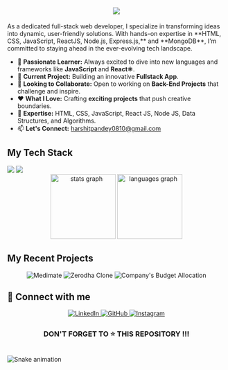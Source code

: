
<h1 align="center">
    <img src="https://readme-typing-svg.herokuapp.com/?font=Righteous&size=35&center=true&vCenter=true&width=500&height=70&duration=4000&lines=Hi+There!+👋;+I'm+Harshit+Pandey!;" />
</h1>

<p align="left">As a dedicated full-stack web developer, I specialize in transforming ideas into dynamic, user-friendly solutions. With hands-on expertise in **HTML, CSS, JavaScript, ReactJS, Node.js, Express.js,** and **MongoDB**, I’m committed to staying ahead in the ever-evolving tech landscape.</p>

- 🚀 **Passionate Learner:** Always excited to dive into new languages and frameworks like **JavaScript** and **React⚛**.
- 🔧 **Current Project:** Building an innovative **Fullstack App**.
- 🤝 **Looking to Collaborate:** Open to working on **Back-End Projects** that challenge and inspire.
- ❤️ **What I Love:** Crafting **exciting projects** that push creative boundaries.
- 💬 **Expertise:** HTML, CSS, JavaScript, React JS, Node JS, Data Structures, and Algorithms.
- 📫 **Let's Connect:** [harshitpandey0810@gmail.com](mailto:harshitpandey0810@gmail.com)

## My Tech Stack
<div>
    <img src="https://skillicons.dev/icons?i=react,bootstrap,html,css,vscode,github,figma,tailwind,git" />
    <img src="https://skillicons.dev/icons?i=nodejs,python,javascript,express,mongodb,c,java,nextjs,mysql" /><br>
</div>

<div align="center">
  <img src="https://github-readme-stats.vercel.app/api?username=harshitpandey08&hide_title=false&hide_rank=false&show_icons=true&include_all_commits=true&count_private=true&disable_animations=false&theme=dracula&locale=en&hide_border=false" height="150" alt="stats graph" />
  <img src="https://github-readme-stats.vercel.app/api/top-langs?username=harshitpandey08&locale=en&hide_title=false&layout=compact&card_width=320&langs_count=5&theme=dracula&hide_border=false" height="150" alt="languages graph" />
</div>

## My Recent Projects  
<div align="center">
  <img src="https://github-readme-stats.vercel.app/api/pin/?username=harshitpandey08&repo=Medimate&show_icons=true&theme=great-gatsby" alt="Medimate">
  <img src="https://github-readme-stats.vercel.app/api/pin/?username=harshitpandey08&repo=Zerodha-clone&show_icons=true&theme=great-gatsby" alt="Zerodha Clone">
  <img src="https://github-readme-stats.vercel.app/api/pin/?username=harshitpandey08&repo=Company-s-Budget-Allocation&show_icons=true&theme=great-gatsby" alt="Company's Budget Allocation">
</div>

## 🤝 Connect with me  
<div align="center">
 <a href="https://www.linkedin.com/in/harshitpandey0810/" target="_blank">
   <img src="https://img.shields.io/badge/linkedin-%231E77B5.svg?&style=for-the-badge&logo=linkedin&logoColor=white" alt="LinkedIn" style="margin-bottom: 5px;" />
 </a>
 <a href="https://github.com/harshitpandey08" target="_blank">
   <img src="https://img.shields.io/badge/github-%2324292e.svg?&style=for-the-badge&logo=github&logoColor=white" alt="GitHub" style="margin-bottom: 5px;" />
 </a>
 <a href="https://www.instagram.com/harshitp08/" target="_blank">
   <img src="https://img.shields.io/badge/Instagram-E4405F?style=for-the-badge&logo=instagram&logoColor=white" alt="Instagram" style="margin-bottom: 5px;" />
 </a>
</div>

<h3 align="center">DON'T FORGET TO ⭐ THIS REPOSITORY !!!</h3>

<br clear="both">

<img src="https://raw.githubusercontent.com/harshitpandey08/harshitpandey08/output/snake.svg" alt="Snake animation" />
